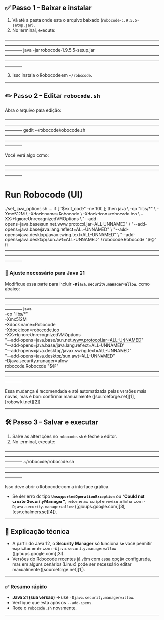 ## ✅ Passo 1 – Baixar e instalar

1. Vá até a pasta onde está o arquivo baixado (`robocode-1.9.5.5-setup.jar`).
2. No terminal, execute:

————————————————————————————————————————————————————————————————————————————
java -jar robocode-1.9.5.5-setup.jar
————————————————————————————————————————————————————————————————————————————

3. Isso instala o Robocode em `~/robocode`.

---

## ✏️ Passo 2 – Editar `robocode.sh`

Abra o arquivo para edição:

————————————————————————————————————————————————————————————————————————————
gedit ~/robocode/robocode.sh
————————————————————————————————————————————————————————————————————————————

Você verá algo como:

————————————————————————————————————————————————————————————————————————————
# Run Robocode (UI)
./set_java_options.sh
...
if [ "$exit_code" -ne 100 ]; then
  java \
    -cp "libs/*" \
    -Xmx512M \
    -Xdock:name=Robocode \
    -Xdock:icon=robocode.ico \
    -XX:+IgnoreUnrecognizedVMOptions \
    "--add-opens=java.base/sun.net.www.protocol.jar=ALL-UNNAMED" \
    "--add-opens=java.base/java.lang.reflect=ALL-UNNAMED" \
    "--add-opens=java.desktop/javax.swing.text=ALL-UNNAMED" \
    "--add-opens=java.desktop/sun.awt=ALL-UNNAMED" \
    robocode.Robocode "$@"
fi
————————————————————————————————————————————————————————————————————————————

### 🔧 Ajuste necessário para Java 21

Modifique essa parte para incluir **`-Djava.security.manager=allow`**, como abaixo:

————————————————————————————————————————————————————————————————————————————
  java \
    -cp "libs/*" \
    -Xmx512M \
    -Xdock:name=Robocode \
    -Xdock:icon=robocode.ico \
    -XX:+IgnoreUnrecognizedVMOptions \
    "--add-opens=java.base/sun.net.www.protocol.jar=ALL-UNNAMED" \
    "--add-opens=java.base/java.lang.reflect=ALL-UNNAMED" \
    "--add-opens=java.desktop/javax.swing.text=ALL-UNNAMED" \
    "--add-opens=java.desktop/sun.awt=ALL-UNNAMED" \
    -Djava.security.manager=allow \
    robocode.Robocode "$@"
————————————————————————————————————————————————————————————————————————————

Essa mudança é recomendada e até automatizada pelas versões mais novas, mas é bom confirmar manualmente ([sourceforge.net][1], [robowiki.net][2]).

---

## 🛠️ Passo 3 – Salvar e executar

1. Salve as alterações no `robocode.sh` e feche o editor.
2. No terminal, execute:

————————————————————————————————————————————————————————————————————————————
~/robocode/robocode.sh
————————————————————————————————————————————————————————————————————————————

Isso deve abrir o Robocode com a interface gráfica.

* Se der erro do tipo **`UnsupportedOperationException`** ou **“Could not create SecurityManager”**, retorne ao script e revise a linha com `-Djava.security.manager=allow` ([groups.google.com][3], [cse.chalmers.se][4]).

---

## 🧠 Explicação técnica

* A partir do Java 12, o **Security Manager** só funciona se você permitir explicitamente com `-Djava.security.manager=allow` ([groups.google.com][3]).
* Versões do Robocode recentes já vêm com essa opção configurada, mas em alguns cenários (Linux) pode ser necessário editar manualmente ([sourceforge.net][1]).

---

### ✅ Resumo rápido

* **Java 21 (sua versão)** → use `-Djava.security.manager=allow`.
* Verifique que está após os `--add-opens`.
* Rode o `robocode.sh` novamente.

---
